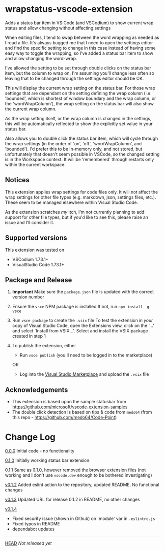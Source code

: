 # wrapstatus-vscode-extension
Adds a status bar item in VS Code (and VSCodium) to show current wrap status and allow changing without affecting settings

When editing files, I tend to swap between the word wrapping as needed as I read a file. It's always bugged me that I need to open the settings editor and find the specific setting to change in this case instead of having some easy way to toggle the wrapping, so I've added a status bar item to show and allow changing the word-wrap.

I've allowed the setting to be set through double clicks on the status bar item, but the column to wrap on, I'm assuming you'll change less often so leaving that to be changed through the settings editor should be OK.

This will display the current wrap setting on the status bar. For those wrap settings that are dependant on the setting defining the wrap column (i.e. 'bounded', which is shortest of window boundary and the wrap column, or the 'wordWrapColumn'), the wrap setting on the status bar will also show the current wrap column.

As the wrap setting itself, or the wrap column is changed in the settings, this will be automatically reflected to show the explicitly set value in your status bar.

Also allows you to double click the status bar item, which will cycle through the wrap settings (in the order of 'on', 'off', 'wordWrapColumn', and 'bounded'). I'd prefer this to be in-memory only, and not stored, but unfortunately that doesn't seem possible in VSCode, so the changed setting is in the Workspace context. It will be 'remembered' through restarts only within the current workspace.

## Notices
This extension applies wrap settings for code files only. It will not affect the wrap settings for other file types (e.g. markdown, json, settings files, etc.). These seem to be managed elsewhere within Visual Studio Code. 

As the extension scratches _my_ itch, I'm not currently planning to add support for other file types, but if you'd like to see this, please raise an issue and I'll consider it.

## Supported versions
This extension was tested on 
* VSCodium 1.73.1+
* VisualStudio Code 1.73.1+

## Package and Release
1. **Important** Make sure the `package.json` file is updated with the correct version number
2. Ensure the `vsce` NPM package is installed
   If not, run `npm install -g vsce`
3. Run `vsce package` to create the `.vsix` file
   To test the extension in _your_ copy of Visual Studio Code, open the Extensions view, click on the '...' and select 'Install from VSIX...'. Select and install the VSIX package created in step 1
4. To publish the extension, either
   - Run `vsce publish` (you'll need to be logged in to the marketplace)

   OR

   - Log into the [Visual Studio Marketplace](https://marketplace.visualstudio.com/manage) and upload the `.vsix` file

## Acknowledgements
- This extension is based upon the sample statusbar from https://github.com/microsoft/vscode-extension-samples
- The double click detection is based on tips & code from `medo64` (from this repo - https://github.com/medo64/Code-Point)


# Change Log
[0.0.0](https://github.com/grahammkelly/wrapstatus-vscode-extension/tree/0.0.0) Initial code - no functionality

[0.1.0](https://github.com/grahammkelly/wrapstatus-vscode-extension/tree/0.1.0) Initially working status bar extension

[0.1.1](https://github.com/grahammkelly/wrapstatus-vscode-extension/tree/0.1.1) Same as 0.1.0, however removed the browser extension files (not working and I don't use `vscode.dev` enough to be bothered investigating)

[v0.1.2](https://github.com/grahammkelly/wrapstatus-vscode-extension/tree/v0.1.2) Added eslint action to the repository, updated README. No functional changes

[v0.1.3](https://github.com/grahammkelly/wrapstatus-vscode-extension/tree/v0.1.3) Updated URL for release 0.1.2 in README, no other changes

[v0.1.4]() 
- Fixed security issue (shown in Github) on 'module' var in `.eslintrc.js`
- Fixed typos in README
- dependabot updates

---

[HEAD](https://github.com/grahammkelly/wrapstatus-vscode-extension) _Not released yet_


